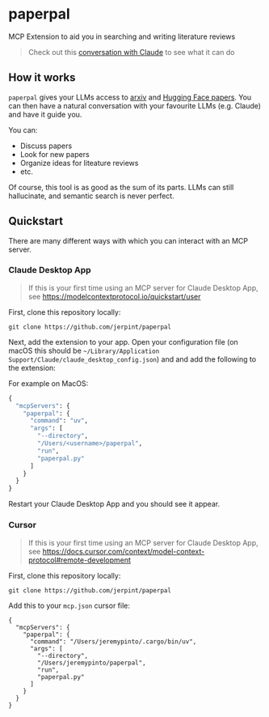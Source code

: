 # paperpal

MCP Extension to aid you in searching and writing literature reviews

> Check out this [conversation with Claude](https://claude.ai/share/0572fbd9-3ba2-4143-9f7f-5cae205c6d0d) to see what it can do

## How it works

`paperpal` gives your LLMs access to [arxiv](https://www.arxiv.org) and [Hugging Face papers](https://huggingface.co/papers).
You can then have a natural conversation with your favourite LLMs (e.g. Claude) and have it guide you.

You can:

* Discuss papers
* Look for new papers
* Organize ideas for liteature reviews
* etc.

Of course, this tool is as good as the sum of its parts. LLMs can still hallucinate, and semantic search is never perfect.

## Quickstart

There are many different ways with which you can interact with an MCP server.

### Claude Desktop App

> If this is your first time using an MCP server for Claude Desktop App, see https://modelcontextprotocol.io/quickstart/user

First, clone this repository locally:

    git clone https://github.com/jerpint/paperpal

Next, add the extension to your app. Open your configuration file (on macOS this should be `~/Library/Application Support/Claude/claude_desktop_config.json`) and and add the following to the extension:

For example on MacOS:

```python
{
  "mcpServers": {
    "paperpal": {
      "command": "uv",
      "args": [
        "--directory",
        "/Users/<username>/paperpal",
        "run",
        "paperpal.py"
      ]
    }
  }
}
```

Restart your Claude Desktop App and you should see it appear.


### Cursor

> If this is your first time using an MCP server for Claude Desktop App, see https://docs.cursor.com/context/model-context-protocol#remote-development

First, clone this repository locally:

    git clone https://github.com/jerpint/paperpal


Add this to your `mcp.json` cursor file:

```
{
  "mcpServers": {
    "paperpal": {
      "command": "/Users/jeremypinto/.cargo/bin/uv",
      "args": [
        "--directory",
        "/Users/jeremypinto/paperpal",
        "run",
        "paperpal.py"
      ]
    }
  }
}
```
